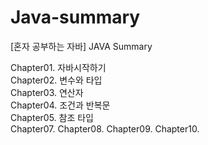 # Java-summary
[혼자 공부하는 자바] JAVA Summary 

Chapter01. 자바시작하기 <br>
Chapter02. 변수와 타입  <br>
Chapter03. 연산자  <br>
Chapter04. 조건과 반복문  <br>
Chapter05. 참조 타입  <br>
Chapter07.
Chapter08.
Chapter09.
Chapter10.

